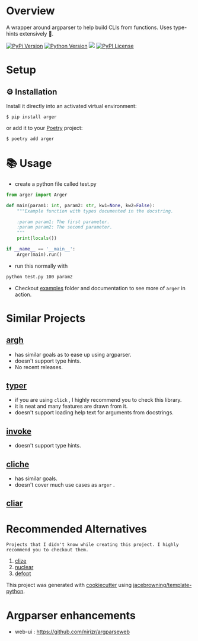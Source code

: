 # Overview

A wrapper around argparser to help build CLIs from functions. Uses type-hints extensively :snake:.

[![PyPi Version](https://img.shields.io/pypi/v/arger.svg?style=flat)](https://pypi.python.org/pypi/arger)
[![Python Version](https://img.shields.io/pypi/pyversions/returns.svg)](https://pypi.org/project/arger/)
![](https://github.com/jnoortheen/arger/workflows/test-and-publish/badge.svg)
[![PyPI License](https://img.shields.io/pypi/l/arger.svg)](https://pypi.org/project/arger)

# Setup

## :gear: Installation

Install it directly into an activated virtual environment:

``` text
$ pip install arger
```

or add it to your [Poetry](https://poetry.eustace.io/) project:

``` text
$ poetry add arger
```

# :books: Usage

* create a python file called test.py

``` python
from arger import Arger

def main(param1: int, param2: str, kw1=None, kw2=False):
    """Example function with types documented in the docstring.

    :param param1: The first parameter.
    :param param2: The second parameter.
    """
    print(locals())

if __name__ == '__main__':
    Arger(main).run()
```

* run this normally with

``` sh
python test.py 100 param2
```

* Checkout [examples](docs/examples) folder and documentation to see more of `arger` in action.

# Similar Projects

## [argh](https://argh.readthedocs.io/en/latest/tutorial.html)

 - has similar goals as to ease up using argparser.
 - doesn't support type hints.
 - No recent releases.

## [typer](https://github.com/tiangolo/typer)

 - if you are using `click` , I highly recommend you to check this library.
 - it is neat and many features are drawn from it.
 - doesn't support loading help text for arguments from docstrings.

## [invoke](http://www.pyinvoke.org/)

 - doesn't support type hints.

## [cliche](https://github.com/kootenpv/cliche)

 - has similar goals.
 - doesn't cover much use cases as `arger` .

## [cliar](https://moigagoo.github.io/cliar/)

# Recommended Alternatives

    Projects that I didn't know while creating this project. I highly recommend you to checkout them.

1.  [clize](https://github.com/epsy/clize)
2.  [nuclear](https://github.com/igrek51/nuclear)
3.  [defopt](https://github.com/anntzer/defopt)

This project was generated with [cookiecutter](https://github.com/audreyr/cookiecutter) using [jacebrowning/template-python](https://github.com/jacebrowning/template-python).


# Argparser enhancements

* web-ui : https://github.com/nirizr/argparseweb
